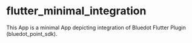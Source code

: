 # flutter_minimal_integration

This App is a minimal App depicting integration of Bluedot Flutter Plugin (bluedot_point_sdk).
